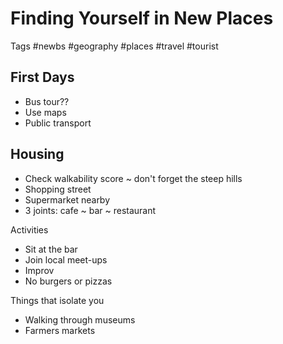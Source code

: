 # Finding Yourself in New Places

Tags #newbs #geography #places #travel #tourist

## First Days

* Bus tour??
* Use maps
* Public transport

## Housing

* Check walkability score ~ don't forget the steep hills
* Shopping street
* Supermarket nearby
* 3 joints: cafe ~ bar ~ restaurant


Activities

* Sit at the bar
* Join local meet-ups
* Improv
* No burgers or pizzas


Things that isolate you

* Walking through museums
* Farmers markets
